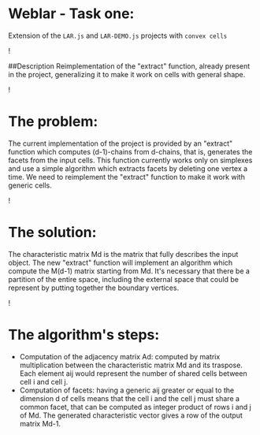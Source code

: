 Weblar - Task one: 
===
Extension of the `LAR.js` and `LAR-DEMO.js` projects with `convex cells`

!

##Description
Reimplementation of the "extract" function, already present in the project, generalizing it to make it work on cells with general shape. 

!

The problem:
===
The current implementation of the project is provided by an "extract" function which computes (d-1)-chains from d-chains, that is, generates the facets from the input cells. This function currently works only on simplexes and use a simple algorithm which extracts facets by deleting one vertex a time. We need to reimplement the "extract" function to make it work with generic cells.

!

The solution: 
===
The characteristic matrix Md is the matrix that fully describes the input object.
The new "extract" function will implement an algorithm which compute the M(d-1) matrix starting from Md. 
It's necessary that there be a partition of the entire space, including the external space that could be represent by putting together the boundary vertices.

!

The algorithm's steps:
===
* Computation of the adjacency matrix Ad: computed by matrix multiplication between the characteristic matrix Md and its traspose. Each element aij would represent the number of shared cells between cell i and cell j.
* Computation of facets: having a generic aij greater or equal to the dimension d of cells means that the cell i and the cell j must share a common facet, that can be computed as integer product of rows i and j of Md. The generated characteristic vector gives a row of the output matrix Md-1.
